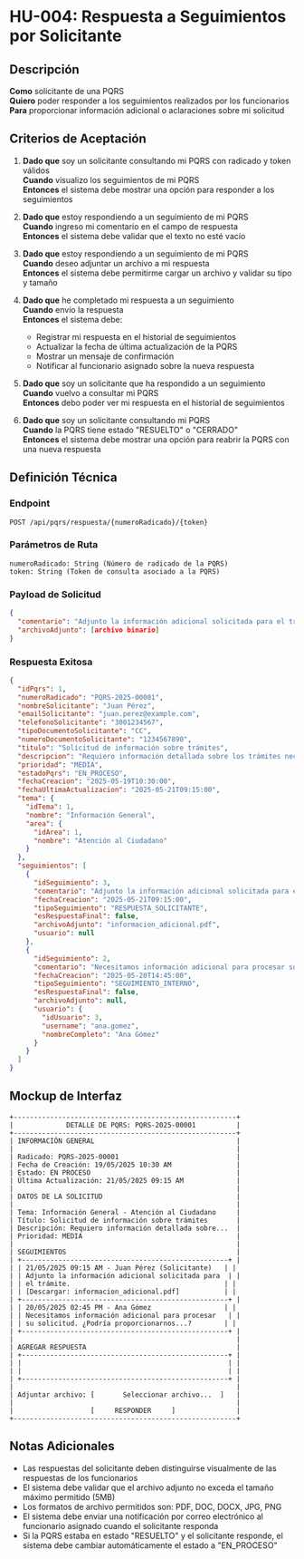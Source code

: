 # HU-004: Respuesta a Seguimientos por Solicitante

## Descripción
**Como** solicitante de una PQRS  
**Quiero** poder responder a los seguimientos realizados por los funcionarios  
**Para** proporcionar información adicional o aclaraciones sobre mi solicitud

## Criterios de Aceptación

1. **Dado que** soy un solicitante consultando mi PQRS con radicado y token válidos  
   **Cuando** visualizo los seguimientos de mi PQRS  
   **Entonces** el sistema debe mostrar una opción para responder a los seguimientos

2. **Dado que** estoy respondiendo a un seguimiento de mi PQRS  
   **Cuando** ingreso mi comentario en el campo de respuesta  
   **Entonces** el sistema debe validar que el texto no esté vacío

3. **Dado que** estoy respondiendo a un seguimiento de mi PQRS  
   **Cuando** deseo adjuntar un archivo a mi respuesta  
   **Entonces** el sistema debe permitirme cargar un archivo y validar su tipo y tamaño

4. **Dado que** he completado mi respuesta a un seguimiento  
   **Cuando** envío la respuesta  
   **Entonces** el sistema debe:
   - Registrar mi respuesta en el historial de seguimientos
   - Actualizar la fecha de última actualización de la PQRS
   - Mostrar un mensaje de confirmación
   - Notificar al funcionario asignado sobre la nueva respuesta

5. **Dado que** soy un solicitante que ha respondido a un seguimiento  
   **Cuando** vuelvo a consultar mi PQRS  
   **Entonces** debo poder ver mi respuesta en el historial de seguimientos

6. **Dado que** soy un solicitante consultando mi PQRS  
   **Cuando** la PQRS tiene estado "RESUELTO" o "CERRADO"  
   **Entonces** el sistema debe mostrar una opción para reabrir la PQRS con una nueva respuesta

## Definición Técnica

### Endpoint
```
POST /api/pqrs/respuesta/{numeroRadicado}/{token}
```

### Parámetros de Ruta
```
numeroRadicado: String (Número de radicado de la PQRS)
token: String (Token de consulta asociado a la PQRS)
```

### Payload de Solicitud
```json
{
  "comentario": "Adjunto la información adicional solicitada para el trámite.",
  "archivoAdjunto": [archivo binario]
}
```

### Respuesta Exitosa
```json
{
  "idPqrs": 1,
  "numeroRadicado": "PQRS-2025-00001",
  "nombreSolicitante": "Juan Pérez",
  "emailSolicitante": "juan.perez@example.com",
  "telefonoSolicitante": "3001234567",
  "tipoDocumentoSolicitante": "CC",
  "numeroDocumentoSolicitante": "1234567890",
  "titulo": "Solicitud de información sobre trámites",
  "descripcion": "Requiero información detallada sobre los trámites necesarios para...",
  "prioridad": "MEDIA",
  "estadoPqrs": "EN_PROCESO",
  "fechaCreacion": "2025-05-19T10:30:00",
  "fechaUltimaActualizacion": "2025-05-21T09:15:00",
  "tema": {
    "idTema": 1,
    "nombre": "Información General",
    "area": {
      "idArea": 1,
      "nombre": "Atención al Ciudadano"
    }
  },
  "seguimientos": [
    {
      "idSeguimiento": 3,
      "comentario": "Adjunto la información adicional solicitada para el trámite.",
      "fechaCreacion": "2025-05-21T09:15:00",
      "tipoSeguimiento": "RESPUESTA_SOLICITANTE",
      "esRespuestaFinal": false,
      "archivoAdjunto": "informacion_adicional.pdf",
      "usuario": null
    },
    {
      "idSeguimiento": 2,
      "comentario": "Necesitamos información adicional para procesar su solicitud. ¿Podría proporcionarnos...?",
      "fechaCreacion": "2025-05-20T14:45:00",
      "tipoSeguimiento": "SEGUIMIENTO_INTERNO",
      "esRespuestaFinal": false,
      "archivoAdjunto": null,
      "usuario": {
        "idUsuario": 3,
        "username": "ana.gomez",
        "nombreCompleto": "Ana Gómez"
      }
    }
  ]
}
```

## Mockup de Interfaz

```
+-------------------------------------------------------+
|             DETALLE DE PQRS: PQRS-2025-00001          |
+-------------------------------------------------------+
| INFORMACIÓN GENERAL                                   |
|                                                       |
| Radicado: PQRS-2025-00001                             |
| Fecha de Creación: 19/05/2025 10:30 AM                |
| Estado: EN PROCESO                                    |
| Última Actualización: 21/05/2025 09:15 AM             |
|                                                       |
| DATOS DE LA SOLICITUD                                 |
|                                                       |
| Tema: Información General - Atención al Ciudadano     |
| Título: Solicitud de información sobre trámites       |
| Descripción: Requiero información detallada sobre...  |
| Prioridad: MEDIA                                      |
|                                                       |
| SEGUIMIENTOS                                          |
| +---------------------------------------------------+ |
| | 21/05/2025 09:15 AM - Juan Pérez (Solicitante)   | |
| | Adjunto la información adicional solicitada para  | |
| | el trámite.                                      | |
| | [Descargar: informacion_adicional.pdf]           | |
| +---------------------------------------------------+ |
| | 20/05/2025 02:45 PM - Ana Gómez                  | |
| | Necesitamos información adicional para procesar   | |
| | su solicitud. ¿Podría proporcionarnos...?        | |
| +---------------------------------------------------+ |
|                                                       |
| AGREGAR RESPUESTA                                     |
| +---------------------------------------------------+ |
| |                                                   | |
| |                                                   | |
| +---------------------------------------------------+ |
|                                                       |
| Adjuntar archivo: [       Seleccionar archivo...  ]   |
|                                                       |
|                   [     RESPONDER     ]               |
+-------------------------------------------------------+
```

## Notas Adicionales
- Las respuestas del solicitante deben distinguirse visualmente de las respuestas de los funcionarios
- El sistema debe validar que el archivo adjunto no exceda el tamaño máximo permitido (5MB)
- Los formatos de archivo permitidos son: PDF, DOC, DOCX, JPG, PNG
- El sistema debe enviar una notificación por correo electrónico al funcionario asignado cuando el solicitante responda
- Si la PQRS estaba en estado "RESUELTO" y el solicitante responde, el sistema debe cambiar automáticamente el estado a "EN_PROCESO"
